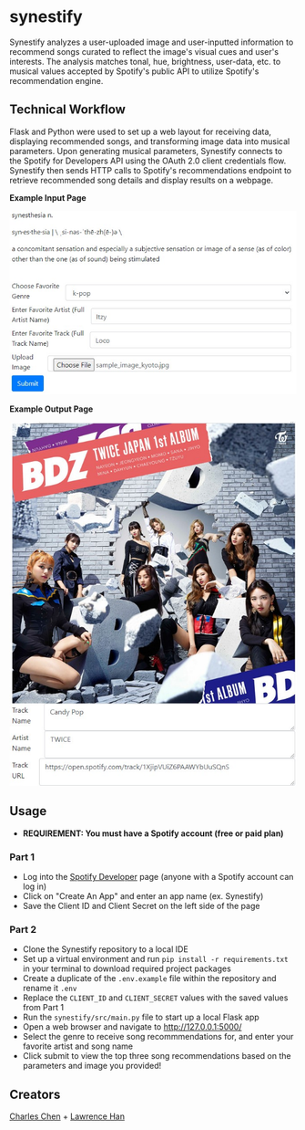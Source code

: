 # synestify
Synestify analyzes a user-uploaded image and user-inputted information to recommend songs curated to reflect the image's visual cues and user's interests. The analysis matches tonal, hue, brightness, user-data, etc. to musical values accepted by Spotify's public API to utilize Spotify's recommendation engine. 

## **Technical Workflow**
Flask and Python were used to set up a web layout for receiving data, displaying recommended songs, and transforming image data into musical parameters. Upon generating musical parameters, Synestify connects to the Spotify for Developers API using the OAuth 2.0 client credentials flow. Synestify then sends HTTP calls to Spotify's recommendations endpoint to retrieve recommended song details and display results on a webpage. 

**Example Input Page**

![Sample Input Page](tests/assets/example_input_page.jpg?raw=true "Sample Input Page")

**Example Output Page**

![Sample Output Page](tests/assets/example_output_page.jpg?raw=true "Sample Output Page")

## **Usage**
- **REQUIREMENT: You must have a Spotify account (free or paid plan)**
### Part 1
- Log into the [Spotify Developer](https://developer.spotify.com/dashboard/) page (anyone with a Spotify account can log in)
- Click on "Create An App" and enter an app name (ex. Synestify)
- Save the Client ID and Client Secret on the left side of the page

### Part 2
- Clone the Synestify repository to a local IDE
- Set up a virtual environment and run `pip install -r requirements.txt` in your terminal to download required project packages
- Create a duplicate of the `.env.example` file within the repository and rename it `.env`
- Replace the `CLIENT_ID` and `CLIENT_SECRET` values with the saved values from Part 1
- Run the `synestify/src/main.py` file to start up a local Flask app
- Open a web browser and navigate to http://127.0.0.1:5000/ 
- Select the genre to receive song recommmendations for, and enter your favorite artist and song name
- Click submit to view the top three song recommendations based on the parameters and image you provided!

## **Creators**
[Charles Chen](https://github.com/charlesyjchen) + 
[Lawrence Han](https://github.com/lawrencehhan)